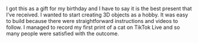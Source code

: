 I got this as a gift for my birthday and I have to say it is the best present that I’ve received. I wanted to start creating 3D objects as a hobby. It was easy to build because there were straightforward instructions and videos to follow. I managed to record my first print of a cat on TikTok Live and so many people were satisfied with the outcome.
